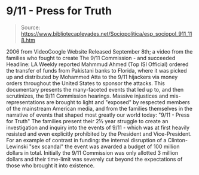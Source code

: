 # 9/11 - Press for Truth

> Source: https://www.bibliotecapleyades.net/Sociopolitica/esp_sociopol_911_118.htm

2006
from
VideoGoogle Website
Released September 8th; a video from the families who fought to create
The
9/11 Commission - and succeeded Headline: LA Weekly reported Mahmmud Ahmed
(Top ISI Official) ordered the transfer of funds from Pakistani banks to
Florida, where it was picked up and distributed by Mohammed Atta to the 9/11
hijackers via money orders throughout the United States to sponsor the
attacks.
This documentary presents the many-faceted
events that led up to, and then scrutinizes, the 9/11 Commission hearings.
Massive injustices and mis-representations are brought to light and
"exposed" by respected members of the mainstream American media, and from
the families themselves in the narrative of events that shaped most greatly
our world today:
"9/11 - Press for Truth"
The families present their 2½ year struggle
to create an investigation and inquiry into the events of 9/11 - which was
at first heavily resisted and even explicitly prohibited by the President
and Vice-President.
For an example of contrast in funding: the internal
disruption of a Clinton-Lewinski "sex scandal" the event was awarded a
budget of 100 million dollars in total.
Initially the 9/11 Commission was only allotted
3 million dollars and their time-limit was severely cut beyond the
expectations of those who brought it into existence.
